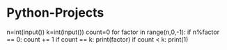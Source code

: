# Python-Projects
n=int(input())
k=int(input())
count=0
for factor in range(n,0,-1):
    if n%factor == 0:
        count += 1 
        if count == k:
            print(factor)
if count < k:
    print(1)
